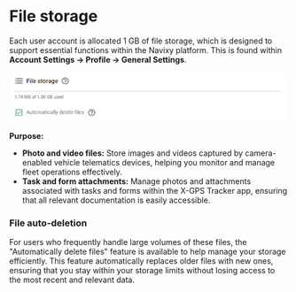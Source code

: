 # File storage

Each user account is allocated 1 GB of file storage, which is designed to support essential functions within the Navixy platform. This is found within **Account Settings → Profile → General Settings**.

![File storage](../attachments/image-20241111-225720.png)

**Purpose:**

* **Photo and video files:** Store images and videos captured by camera-enabled vehicle telematics devices, helping you monitor and manage fleet operations effectively.
* **Task and form attachments:** Manage photos and attachments associated with tasks and forms within the X-GPS Tracker app, ensuring that all relevant documentation is easily accessible.

### File auto-deletion

For users who frequently handle large volumes of these files, the "Automatically delete files" feature is available to help manage your storage efficiently. This feature automatically replaces older files with new ones, ensuring that you stay within your storage limits without losing access to the most recent and relevant data.
